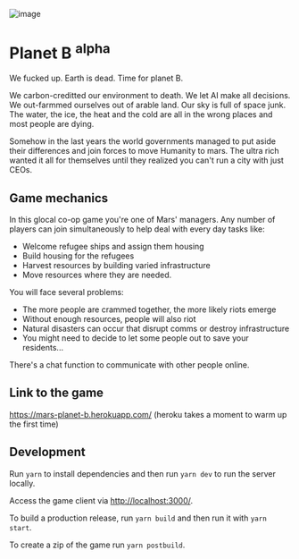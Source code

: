 ![image](https://user-images.githubusercontent.com/2715751/188812893-c452ed60-5f4d-45e6-9b7a-b5de22c44337.png)

# Planet B <sup>alpha</sup>

We fucked up. Earth is dead. Time for planet B.

We carbon-creditted our environment to death. We let AI make all decisions. We out-farmmed ourselves out of arable land. Our sky is full of space junk. The water, the ice, the heat and the cold are all in the wrong places and most people are dying.

Somehow in the last years the world governments managed to put aside their differences and join forces to move Humanity to mars. The ultra rich wanted it all for themselves until they realized you can't run a city with just CEOs.

## Game mechanics

In this glocal co-op game you're one of Mars' managers.
Any number of players can join simultaneously to help deal with every day tasks like:

- Welcome refugee ships and assign them housing
- Build housing for the refugees
- Harvest resources by building varied infrastructure
- Move resources where they are needed.

You will face several problems:

- The more people are crammed together, the more likely riots emerge
- Without enough resources, people will also riot
- Natural disasters can occur that disrupt comms or destroy infrastructure
- You might need to decide to let some people out to save your residents...

There's a chat function to communicate with other people online.

## Link to the game

https://mars-planet-b.herokuapp.com/ (heroku takes a moment to warm up the first time)

## Development

Run `yarn` to install dependencies and then run `yarn dev` to run the server locally.

Access the game client via <http://localhost:3000/>.

To build a production release, run `yarn build` and then run it with `yarn start`.

To create a zip of the game run `yarn postbuild`.
